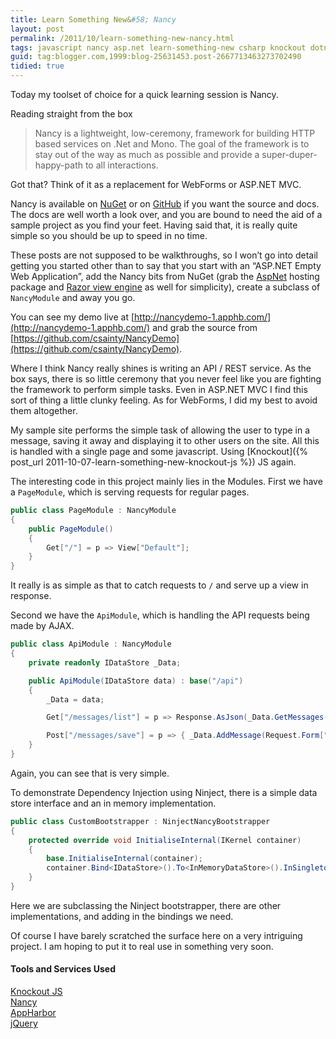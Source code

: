 ```yaml
---
title: Learn Something New&#58; Nancy
layout: post
permalink: /2011/10/learn-something-new-nancy.html
tags: javascript nancy asp.net learn-something-new csharp knockout dotnet
guid: tag:blogger.com,1999:blog-25631453.post-2667713463273702490
tidied: true
---
```


Today my toolset of choice for a quick learning session is Nancy. 

Reading straight from the box

> Nancy is a lightweight, low-ceremony, framework for building HTTP based services on .Net and Mono. The goal of the framework is to stay out of the way as much as possible and provide a super-duper-happy-path to all interactions.

Got that? Think of it as a replacement for WebForms or ASP.NET MVC.

<!-- more -->

Nancy is available on [NuGet](http://nuget.org/List/Packages/Nancy) or on [GitHub](https://github.com/NancyFx/Nancy) if you want the source and docs. The docs are well worth a look over, and you are bound to need the aid of a sample project as you find your feet. Having said that, it is really quite simple so you should be up to speed in no time.

These posts are not supposed to be walkthroughs, so I won’t go into detail getting you started other than to say that you start with an “ASP.NET Empty Web Application”, add the Nancy bits from NuGet (grab the [AspNet](http://nuget.org/List/Packages/Nancy.Hosting.Aspnet) hosting package and [Razor view engine](http://nuget.org/List/Packages/Nancy.Viewengines.Razor) as well for simplicity), create a subclass of `NancyModule` and away you go.

You can see my demo live at [http://nancydemo-1.apphb.com/](http://nancydemo-1.apphb.com/) and grab the source from [https://github.com/csainty/NancyDemo](https://github.com/csainty/NancyDemo).

Where I think Nancy really shines is writing an API / REST service. As the box says, there is so little ceremony that you never feel like you are fighting the framework to perform simple tasks. Even in ASP.NET MVC I find this sort of thing a little clunky feeling. As for WebForms, I did my best to avoid them altogether.

My sample site performs the simple task of allowing the user to type in a message, saving it away and displaying it to other users on the site. All this is handled with a single page and some javascript. Using [Knockout]({% post_url 2011-10-07-learn-something-new-knockout-js %}) JS again.

The interesting code in this project mainly lies in the Modules.
First we have a `PageModule`, which is serving requests for regular pages.


```csharp
public class PageModule : NancyModule
{
	public PageModule()
	{
		Get["/"] = p => View["Default"];
	}
}
```  

It really is as simple as that to catch requests to `/` and serve up a view in response.

Second we have the `ApiModule`, which is handling the API requests being made by AJAX.


```csharp
public class ApiModule : NancyModule
{
	private readonly IDataStore _Data;

	public ApiModule(IDataStore data) : base("/api")
	{
		_Data = data;

		Get["/messages/list"] = p => Response.AsJson(_Data.GetMessages());

		Post["/messages/save"] = p => { _Data.AddMessage(Request.Form["Message"]); return "OK!"; };
	}
}
```  

Again, you can see that is very simple.

To demonstrate Dependency Injection using Ninject, there is a simple data store interface and an in memory implementation.


```csharp
public class CustomBootstrapper : NinjectNancyBootstrapper
{
	protected override void InitialiseInternal(IKernel container)
	{
		base.InitialiseInternal(container);
		container.Bind<IDataStore>().To<InMemoryDataStore>().InSingletonScope();
	}
}
```  

Here we are subclassing the Ninject bootstrapper, there are other implementations, and adding in the bindings we need.

Of course I have barely scratched the surface here on a very intriguing project. I am hoping to put it to real use in something very soon.

#### Tools and Services Used


[Knockout JS](http://knockoutjs.com/)  
[Nancy](https://github.com/NancyFx/Nancy)  
[AppHarbor](https://appharbor.com/)  
[jQuery](http://jquery.com/)  

